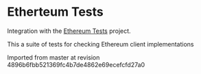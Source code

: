 # Etherteum Tests 

Integration with the [Ethereum Tests](https://github.com/ethereum/tests) project.

This a suite of tests for checking Ethereum client implementations

Imported from master at revision 4896b6fbb521369fc4b7de4862e69ecefcfd27a0

